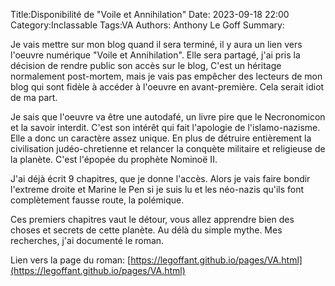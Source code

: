 Title:Disponibilité de "Voile et Annihilation"
Date: 2023-09-18 22:00
Category:Inclassable
Tags:VA
Authors: Anthony Le Goff
Summary:

Je vais mettre sur mon blog quand il sera terminé, il y aura un lien vers l'oeuvre numérique "Voile et Annihilation". Elle sera partagé, j'ai pris la décision de rendre public son accès sur le blog, C'est un héritage normalement post-mortem, mais je vais pas empêcher des lecteurs de mon blog qui sont fidèle à accéder à l'oeuvre en avant-première. Cela serait idiot de ma part.

Je sais que l'oeuvre va être une autodafé, un livre pire que le Necronomicon et la savoir interdit. C'est son intérêt qui fait l'apologie de l'islamo-nazisme. Elle a donc un caractère assez unique. En plus de détruire entièrement la civilisation judéo-chretienne et relancer la conquète militaire et religieuse de la planète. C'est l'épopée du prophète Nominoë II. 

J'ai déjà écrit 9 chapitres, que je donne l'accès. Alors je vais faire bondir l'extreme droite et Marine le Pen si je suis lu et les néo-nazis qu'ils font complètement fausse route, la polémique.

Ces premiers chapitres vaut le détour, vous allez apprendre bien des choses et secrets de cette planète. Au délà du simple mythe. Mes recherches, j'ai documenté le roman. 

Lien vers la page du roman: [https://legoffant.github.io/pages/VA.html](https://legoffant.github.io/pages/VA.html)